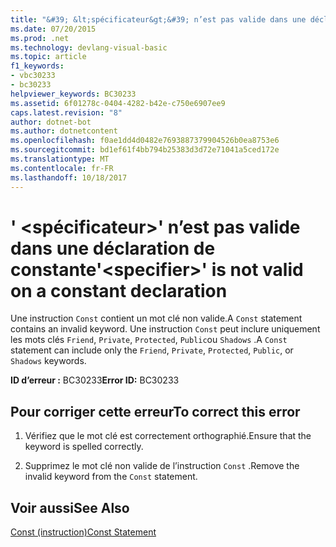 ```yaml
---
title: "&#39; &lt;spécificateur&gt;&#39; n’est pas valide dans une déclaration de constante"
ms.date: 07/20/2015
ms.prod: .net
ms.technology: devlang-visual-basic
ms.topic: article
f1_keywords:
- vbc30233
- bc30233
helpviewer_keywords: BC30233
ms.assetid: 6f01278c-0404-4282-b42e-c750e6907ee9
caps.latest.revision: "8"
author: dotnet-bot
ms.author: dotnetcontent
ms.openlocfilehash: f0ae1dd4d0482e7693887379904526b0ea8753e6
ms.sourcegitcommit: bd1ef61f4bb794b25383d3d72e71041a5ced172e
ms.translationtype: MT
ms.contentlocale: fr-FR
ms.lasthandoff: 10/18/2017
---
```

# <a name="39ltspecifiergt39-is-not-valid-on-a-constant-declaration"></a><span data-ttu-id="1eea8-102">&#39; &lt;spécificateur&gt;&#39; n’est pas valide dans une déclaration de constante</span><span class="sxs-lookup"><span data-stu-id="1eea8-102">&#39;&lt;specifier&gt;&#39; is not valid on a constant declaration</span></span>
<span data-ttu-id="1eea8-103">Une instruction `Const` contient un mot clé non valide.</span><span class="sxs-lookup"><span data-stu-id="1eea8-103">A `Const` statement contains an invalid keyword.</span></span> <span data-ttu-id="1eea8-104">Une instruction `Const` peut inclure uniquement les mots clés `Friend`, `Private`, `Protected`, `Public`ou `Shadows` .</span><span class="sxs-lookup"><span data-stu-id="1eea8-104">A `Const` statement can include only the `Friend`, `Private`, `Protected`, `Public`, or `Shadows` keywords.</span></span>  
  
 <span data-ttu-id="1eea8-105">**ID d’erreur :** BC30233</span><span class="sxs-lookup"><span data-stu-id="1eea8-105">**Error ID:** BC30233</span></span>  
  
## <a name="to-correct-this-error"></a><span data-ttu-id="1eea8-106">Pour corriger cette erreur</span><span class="sxs-lookup"><span data-stu-id="1eea8-106">To correct this error</span></span>  
  
1.  <span data-ttu-id="1eea8-107">Vérifiez que le mot clé est correctement orthographié.</span><span class="sxs-lookup"><span data-stu-id="1eea8-107">Ensure that the keyword is spelled correctly.</span></span>  
  
2.  <span data-ttu-id="1eea8-108">Supprimez le mot clé non valide de l’instruction `Const` .</span><span class="sxs-lookup"><span data-stu-id="1eea8-108">Remove the invalid keyword from the `Const` statement.</span></span>  
  
## <a name="see-also"></a><span data-ttu-id="1eea8-109">Voir aussi</span><span class="sxs-lookup"><span data-stu-id="1eea8-109">See Also</span></span>  
 [<span data-ttu-id="1eea8-110">Const (instruction)</span><span class="sxs-lookup"><span data-stu-id="1eea8-110">Const Statement</span></span>](../../visual-basic/language-reference/statements/const-statement.md)
